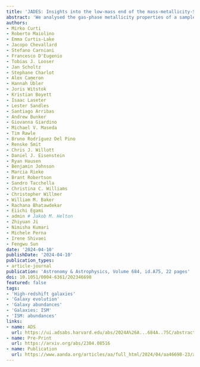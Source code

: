 ```yaml
---
title: 'JADES: Insights into the low-mass end of the mass-metallicity-SFR relation at 3 < z < 10 from deep JWST/NIRSpec spectroscopy'
abstract: 'We analysed the gas-phase metallicity properties of a sample of low-stellar-mass ({{< math >}}$\mathrm{log}_{10}(M_{\ast}/M_{\odot}) \leq 9${{< /math >}}) galaxies at {{< math >}}$3 < z < 10${{< /math >}} observed with JWST/NIRSpec as part of the JADES programme in its deep GOODS-S tier. By combining this sample with more massive galaxies at similar redshifts from other programmes, we study the scaling relations between stellar mass ({{< math >}}$M_{\ast}${{< /math >}}), oxygen abundance ({{< math >}}$\mathrm{O/H}${{< /math >}}), and star-formation rate (SFR) for {{< math >}}$146${{< /math >}} galaxies spanning three orders of magnitude in stellar mass and out to the epoch of early galaxy assembly. We find evidence for a shallower slope at the low-mass end of the mass-metallicity relation (MZR), with {{< math >}}$12 + \mathrm{log}_{10}(\mathrm{O/H}) = (7.72 \pm 0.02) + (0.17 \pm 0.03)\,\mathrm{log}_{10}(M_{\ast}/10^{8}\,M_{\odot})${{< /math >}}), in good agreement with the MZR probed by local analogues of high-redshift systems, such as the "Green Pea" and "Blueberry" galaxies. The inferred slope is well matched by models including "momentum-driven" supernova (SN) winds, suggesting that feedback mechanisms in dwarf galaxies (and at {{< math >}}$\mathrm{high}-z${{< /math >}}) might be different from those in place at higher masses. The evolution in the normalisation is observed to be relatively mild compared to previous determinations of the MZR at {{< math >}}$z \sim 3${{< /math >}} ({{< math >}}$\sim 0.1-0.2\ \mathrm{dex}${{< /math >}} across the explored mass regime). We observe a deviation from the local fundamental metallicity relation (FMR) for our sample at high redshift, especially at {{< math >}}$z > 6${{< /math >}}, with galaxies significantly less enriched than predicted given their {{< math >}}$M_{\ast}${{< /math >}} and SFR (with a median offset in {{< math >}}$\mathrm{log}_{10}(\mathrm{O/H})${{< /math >}} of {{< math >}}$\sim 0.5\ \mathrm{dex}${{< /math >}}, significant at {{< math >}}$\sim 5\sigma${{< /math >}}). These observations are consistent with an enhanced stochasticity in the gas accretion and star-formation history of high-redshift systems, prompting us to reconsider the nature of the relationship between {{< math >}}$M_{\ast}${{< /math >}}, {{< math >}}$\mathrm{O/H}${{< /math >}}, and SFR in the early Universe.'
authors:
- Mirko Curti
- Roberto Maiolino
- Emma Curtis-Lake
- Jacopo Chevallard
- Stefano Carniani
- Francesco D'Eugenio
- Tobias J. Looser
- Jan Scholtz
- Stephane Charlot
- Alex Cameron
- Hannah Übler
- Joris Witstok
- Kristian Boyett
- Isaac Laseter
- Lester Sandles
- Santiago Arribas
- Andrew Bunker
- Giovanna Giardino
- Michael V. Maseda
- Tim Rawle
- Bruno Rodrı́guez Del Pino
- Renske Smit
- Chris J. Willott
- Daniel J. Eisenstein
- Ryan Hausen
- Benjamin Johnson
- Marcia Rieke
- Brant Robertson
- Sandro Tacchella
- Christina C. Williams
- Christopher Willmer
- William M. Baker
- Rachana Bhatawdekar
- Eiichi Egami
- admin # Jakob M. Helton
- Zhiyuan Ji
- Nimisha Kumari
- Michele Perna
- Irene Shivaei
- Fengwu Sun
date: '2024-04-10'
publishDate: '2024-04-10'
publication_types:
- article-journal
publication: 'Astronomy & Astrophysics, Volume 684, id.A75, 22 pages'
doi: 10.1051/0004-6361/202346698
featured: false
tags:
- 'High-redshift galaxies'
- 'Galaxy evolution'
- 'Galaxy abundances'
- 'Galaxies: ISM'
- 'ISM: abundances'
links:
- name: ADS
  url: https://ui.adsabs.harvard.edu/abs/2024A%26A...684A..75C/abstract
- name: Pre-Print
  url: https://arxiv.org/abs/2304.08516
- name: Publication
  url: https://www.aanda.org/articles/aa/full_html/2024/04/aa46698-23/aa46698-23.html
---
```

